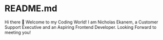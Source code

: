 # README.md
Hi there 👋  Welcome to my Coding World!  I am Nicholas Ekanem, a Customer Support Executive and an Aspiring Frontend Developer. Looking Forward to meeting you!
